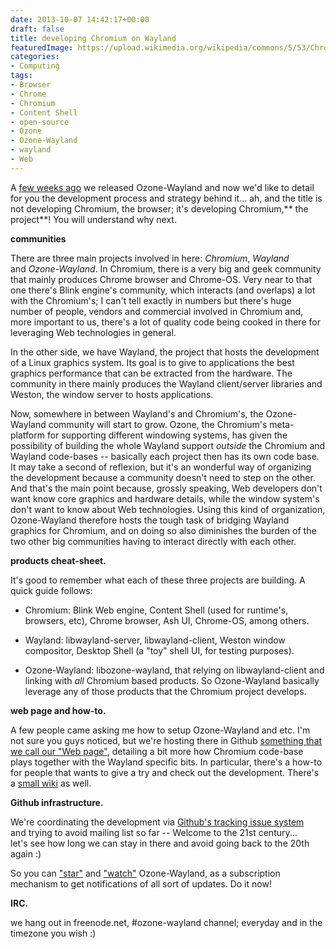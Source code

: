 ```yaml
---
date: 2013-10-07 14:42:17+00:00
draft: false
title: developing Chromium on Wayland
featuredImage: https://upload.wikimedia.org/wikipedia/commons/5/53/Chromium_78_running_on_GNOME_Shell_and_Ubuntu_Linux.png
categories:
- Computing
tags:
- Browser
- Chrome
- Chromium
- Content Shell
- open-source
- Ozone
- Ozone-Wayland
- wayland
- Web
---
```


A [few weeks ago](http://vignatti.com/2013/09/18/welcome-to-chromiums-ozone-wayland/) we released Ozone-Wayland and now we'd like to detail for you the development process and strategy behind it... ah, and the title is not developing Chromium, the browser; it's developing Chromium,** the project**! You will understand why next.

**communities**

There are three main projects involved in here: _Chromium_, _Wayland_ and _Ozone-Wayland_. In Chromium, there is a very big and geek community that mainly produces Chrome browser and Chrome-OS. Very near to that one there's Blink engine's community, which interacts (and overlaps) a lot with the Chromium's; I can't tell exactly in numbers but there's huge number of people, vendors and commercial involved in Chromium and, more important to us, there's a lot of quality code being cooked in there for leveraging Web technologies in general.

In the other side, we have Wayland, the project that hosts the development of a Linux graphics system. Its goal is to give to applications the best graphics performance that can be extracted from the hardware. The community in there mainly produces the Wayland client/server libraries and Weston, the window server to hosts applications.

Now, somewhere in between Wayland's and Chromium's, the Ozone-Wayland community will start to grow. Ozone, the Chromium's meta-platform for supporting different windowing systems, has given the possibility of building the whole Wayland support _outside_ the Chromium and Wayland code-bases -- basically each project then has its own code base. It may take a second of reflexion, but it's an wonderful way of organizing the development because a community doesn't need to step on the other. And that's the main point because, grossly speaking, Web developers don't want know core graphics and hardware details, while the window system's don't want to know about Web technologies. Using this kind of organization, Ozone-Wayland therefore hosts the tough task of bridging Wayland graphics for Chromium, and on doing so also diminishes the burden of the two other big communities having to interact directly with each other.

**products cheat-sheet.**

It's good to remember what each of these three projects are building. A quick guide follows:

- Chromium: Blink Web engine, Content Shell (used for runtime's, browsers, etc), Chrome browser, Ash UI, Chrome-OS, among others.

- Wayland: libwayland-server, libwayland-client, Weston window compositor, Desktop Shell (a "toy" shell UI, for testing purposes).

- Ozone-Wayland: libozone-wayland, that relying on libwayland-client and linking with _all_ Chromium based products. So Ozone-Wayland basically leverage any of those products that the Chromium project develops.

**web page and how-to.**

A few people came asking me how to setup Ozone-Wayland and etc. I'm not sure you guys noticed, but we're hosting there in Github [something that we call our "Web page"](https://github.com/01org/ozone-wayland#introduction), detailing a bit more how Chromium code-base plays together with the Wayland specific bits. In particular, there's a how-to for people that wants to give a try and check out the development. There's a [small wiki](https://github.com/01org/ozone-wayland/wiki) as well.

**Github infrastructure.**

We're coordinating the development via [Github's tracking issue system](https://github.com/01org/ozone-wayland/issues?state=open) and trying to avoid mailing list so far -- Welcome to the 21st century... let's see how long we can stay in there and avoid going back to the 20th again :)

So you can ["star"](https://github.com/01org/ozone-wayland/stargazers) and ["watch"](https://github.com/01org/ozone-wayland/watchers) Ozone-Wayland, as a subscription mechanism to get notifications of all sort of updates. Do it now!

**IRC.**

we hang out in freenode.net, #ozone-wayland channel; everyday and in the timezone you wish :)
